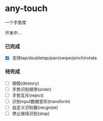 # any-touch
一个手势库 

开发中...

### 已完成
- [x] 支持tap/doubletap/pan/swipe/pinch/rotate.

### 待完成
- [ ] 销毁(destory)
- [ ] 手势识别顺序(order)
- [ ] 手势互斥(reject)
- [ ] 识别input数据变形(transform)
- [ ] 自定义识别器(recgnize)
- [ ] 停止继续识别(stop)
